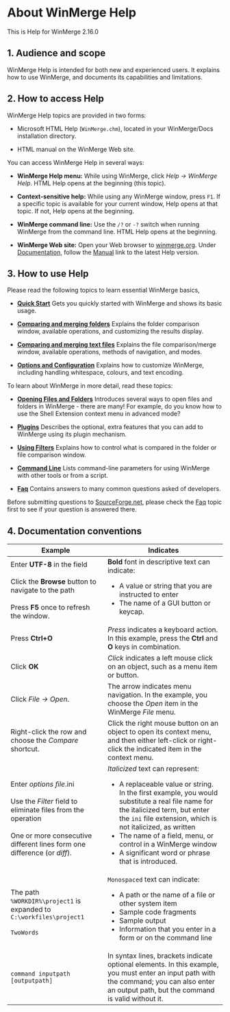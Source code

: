 # About WinMerge Help


This is Help for WinMerge 2.16.0

## 1. Audience and scope

WinMerge Help is intended for both new and experienced users.  It explains how to use WinMerge, and documents its capabilities and limitations.

## 2. How to access Help

WinMerge Help topics are provided in two forms:

- Microsoft HTML Help (`WinMerge.chm`), located in your WinMerge/Docs installation directory.
        
- HTML manual on the WinMerge Web site.

You can access WinMerge Help in several ways:

- **WinMerge Help menu:** While using WinMerge, click *Help &rarr; WinMerge Help*.  HTML Help opens at the beginning (this topic).

- **Context-sensitive help:** While using any WinMerge window, press `F1`. If a specific topic is available for your current window, Help opens at that topic. If not, Help opens at the beginning.

- **WinMerge command line:** Use the `/?` or `-?` switch when running WinMerge from the command line. HTML Help opens at the beginning.
          
- **WinMerge Web site:** Open your Web browser to [winmerge.org](http://winmerge.org/). Under [Documentation](http://winmerge.org/docs/), follow the [Manual](http://manual.winmerge.org/) link to the latest Help version.
          

## 3. How to use Help  

Please read the following topics to learn essential WinMerge basics,

- **[Quick Start](./Quick_start.md)** 
    Gets you quickly started with WinMerge and shows its basic usage.
          
- **[Comparing and merging folders]()** 
    Explains the folder comparison window, available operations, and customizing the results display.
          
- **[Comparing and merging text files]()** 
    Explains the file comparison/merge window, available operations, methods of navigation, and modes.
          
- **[Options and Configuration]()** 
    Explains how to customize WinMerge, including handling whitespace, colours, and text encoding.
          
          
To learn about WinMerge in more detail, read these topics:

- **[Opening Files and Folders]()** 
    Introduces several ways to open files and folders in WinMerge - there are many! For example, do you know how to use the Shell Extension context menu in advanced mode?
          
- **[Plugins]()** 
    Describes the optional, extra features that you can add to WinMerge using its plugin mechanism.

- **[Using Filters]()** 
    Explains how to control what is compared in the folder or file comparison window.

- **[Command Line]()** 
    Lists command-line parameters for using WinMerge with other tools or from a script.

- **[Faq]()**
    Contains answers to many common questions asked of developers.

Before submitting questions to [SourceForge.net](http://sourceforge.net/projects/winmerge/), please check the [Faq]()  topic first to see if your question is answered there.
          

## 4. Documentation conventions


| Example | Indicates |
|---------------------------|----------------------------------------------|
| Enter **UTF-8** in the field<br/><br/>Click the **Browse** button to navigate to the path<br/> <br/>Press **F5** once to refresh the window. | **Bold** font in descriptive text can indicate:<br/><ul><li>A value or string that you are instructed to enter</li><li>The name of a GUI button or keycap.</li></ul> |
|Press **Ctrl+O** |*Press* indicates a keyboard action. In this example, press the **Ctrl** and **O** keys in combination.| 
|Click **OK**| *Click* indicates a left mouse click on an object, such as a menu item or button.|
|Click *File &rarr; Open*.|The arrow indicates menu navigation. In the example, you choose the *Open* item in the WinMerge *File* menu.|
|Right-click the row and choose the *Compare* shortcut.|Click the right mouse button on an object to open its context menu, and then either left-click or right-click the indicated item in the context menu.|
|Enter *options file*.ini<br/><br/>Use the *Filter* field to eliminate files from the             operation<br/><br/>One or more consecutive different lines form one difference (or *diff*).|*Italicized* text can represent: <br/><ul><li>A replaceable value or string. In the first example, you would substitute a real file name for the italicized term, but enter the `ini` file extension, which is not italicized, as written</li><li>The name of a field, menu, or control in a WinMerge window</li><li>A significant word or phrase that is introduced.</li></ul>|
|The path `%WORKDIR%\project1` is expanded to `C:\workfiles\project1`<br/></br> `TwoWords` | `Monospaced` text can indicate:<br><ul><li> A path or the name of a file or other system item</li><li>Sample code fragments</li><li> Sample output</li><li>Information that you enter in a form or on the command line</li></ul>|
|`command inputpath [outputpath]`|In syntax lines, brackets indicate optional elements. In this example, you must enter an input path with the command; you can also enter an output path, but the command is valid without it.
